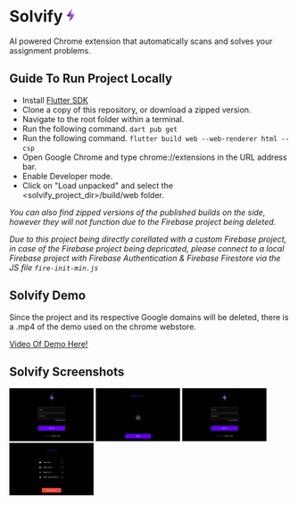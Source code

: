 # Solvify <img src="https://github.com/AfaqAnwar/solvify/blob/main/assets/icons/Solvify.png?raw=true" width="3%" height="3%">

AI powered Chrome extension that automatically scans and solves your assignment problems.

## Guide To Run Project Locally

- Install [Flutter SDK](https://docs.flutter.dev/get-started/install)
- Clone a copy of this repository, or download a zipped version.
- Navigate to the root folder within a terminal.
- Run the following command. `dart pub get`
- Run the following command. `flutter build web --web-renderer html --csp`
- Open Google Chrome and type chrome://extensions in the URL address bar.
- Enable Developer mode.
- Click on "Load unpacked" and select the <solvify_project_dir>/build/web folder.

_You can also find zipped versions of the published builds on the side, however they will not function due to the Firebase project being deleted._

_Due to this project being directly corellated with a custom Firebase project, in case of the Firebase project being depricated, please connect to a local Firebase project with Firebase Authentication & Firebase Firestore via the JS file `fire-init-min.js`_

## Solvify Demo

Since the project and its respective Google domains will be deleted, there is a .mp4 of the demo used on the chrome webstore.

[Video Of Demo Here!](https://github.com/AfaqAnwar/solvify/blob/main/Solvify%20Demo.mp4)

## Solvify Screenshots

<img src = "https://github.com/AfaqAnwar/solvify/blob/main/screenshots/MAIN%20SCREEN.png?raw=true" width="30%" height="30%">

<img src = "https://github.com/AfaqAnwar/solvify/blob/main/screenshots/DASHBOARD.png?raw=true" width="30%" height="30%">

<img src = "https://github.com/AfaqAnwar/solvify/blob/main/screenshots/MAIN%20SCREEN.png?raw=true" width="30%" height="30%">

<img src = "https://github.com/AfaqAnwar/solvify/blob/main/screenshots/PROFILE%20PAGE.png?raw=true" width="30%" height="30%">
